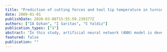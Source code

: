 ```yaml
---
title: "Prediction of cutting forces and tool tip temperature in turning using Artificial Neural Network"
date: 2009-01-01
publishDate: 2020-03-08T15:55:59.239377Z
authors: ["IA Ozkan", "I Saritas", "S Yaldiz"]
publication_types: ["1"]
abstract: "In this study, artificial neural network (ANN) model is developed for estimation of cutting forces during the process of lathe operation. In ANN model, cutting forces and temperature empirical data obtained from different cutting conditions at the lathe operation are used. The developed model can also estimate cutting forces and temperature values at different cutting conditions obtained from experiments. The results obtained from developed model and experiments were compared. Analysis shows that he correlation rate between these two methods is 0,988. As result, it has been seen that implemented ANN model is reliable for estimation of cutting forces."
featured: false
publication: ""
---
```


